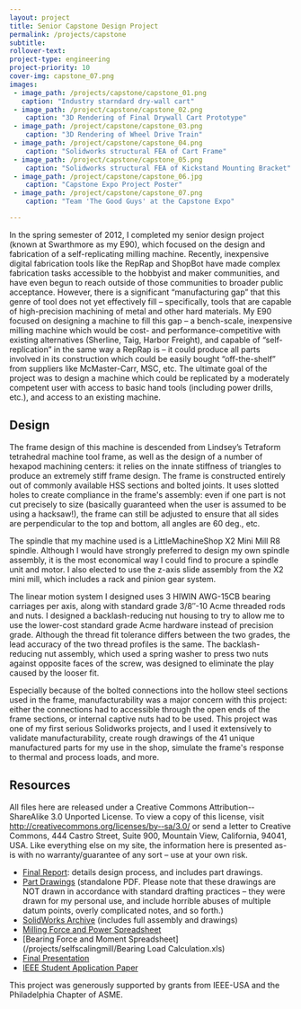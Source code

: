 ```yaml
---
layout: project
title: Senior Capstone Design Project
permalink: /projects/capstone
subtitle: 
rollover-text:
project-type: engineering
project-priority: 10
cover-img: capstone_07.png
images:
 - image_path: /projects/capstone/capstone_01.png
   caption: "Industry starndard dry-wall cart"
 - image_path: /project/capstone/capstone_02.png
    caption: "3D Rendering of Final Drywall Cart Prototype"
 - image_path: /project/capstone/capstone_03.png
    caption: "3D Rendering of Wheel Drive Train"
 - image_path: /project/capstone/capstone_04.png
    caption: "Solidworks structural FEA of Cart Frame"
 - image_path: /project/capstone/capstone_05.png
    caption: "Solidworks structural FEA of Kickstand Mounting Bracket"
 - image_path: /project/capstone/capstone_06.jpg
    caption: "Capstone Expo Project Poster"
 - image_path: /project/capstone/capstone_07.png
    caption: "Team 'The Good Guys' at the Capstone Expo"

---
```


In the spring semester of 2012, I completed my senior design project (known at Swarthmore as my E90), which focused on the design and fabrication of a self-replicating milling machine. Recently, inexpensive digital fabrication tools like the RepRap and ShopBot have made complex fabrication tasks accessible to the hobbyist and maker communities, and have even begun to reach outside of those communities to broader public acceptance. However, there is a significant “manufacturing gap” that this genre of tool does not yet effectively fill – specifically, tools that are capable of high-precision machining of metal and other hard materials. My E90 focused on designing a machine to fill this gap – a bench-scale, inexpensive milling machine which would be cost- and performance-competitive with existing alternatives (Sherline, Taig, Harbor Freight), and capable of “self-replication” in the same way a RepRap is – it could produce all parts involved in its construction which could be easily bought “off-the-shelf” from suppliers like McMaster-Carr, MSC, etc. The ultimate goal of the project was to design a machine which could be replicated by a moderately competent user with access to basic hand tools (including power drills, etc.), and access to an existing machine.

## Design

The frame design of this machine is descended from Lindsey’s Tetraform tetrahedral machine tool frame, as well as the design of a number of hexapod machining centers: it relies on the innate stiffness of triangles to produce an extremely stiff frame design. The frame is constructed entirely out of commonly available HSS sections and bolted joints. It uses slotted holes to create compliance in the frame's assembly: even if one part is not cut precisely to size (basically guaranteed when the user is assumed to be using a hacksaw!), the frame can still be adjusted to ensure that all sides are perpendicular to the top and bottom, all angles are 60 deg., etc.

The spindle that my machine used is a LittleMachineShop X2 Mini Mill R8 spindle. Although I would have strongly preferred to design my own spindle assembly, it is the most economical way I could find to procure a spindle unit and motor. I also elected to use the z-axis slide assembly from the X2 mini mill, which includes a rack and pinion gear system.

The linear motion system I designed uses 3 HIWIN AWG-15CB bearing carriages per axis, along with standard grade 3/8″-10 Acme threaded rods and nuts. I designed a backlash-reducing nut housing to try to allow me to use the lower-cost standard grade Acme hardware instead of precision grade. Although the thread fit tolerance differs between the two grades, the lead accuracy of the two thread profiles is the same. The backlash-reducing nut assembly, which used a spring washer to press two nuts against opposite faces of the screw, was designed to eliminate the play caused by the looser fit.

Especially because of the bolted connections into the hollow steel sections used in the frame, manufacturability was a major concern with this project: either the connections had to accessible through the open ends of the frame sections, or internal captive nuts had to be used. This project was one of my first serious Solidworks projects, and I used it extensively to validate manufacturability, create rough drawings of the 41 unique manufactured parts for my use in the shop, simulate the frame's response to thermal and process loads, and more.


## Resources

All files here are released under a Creative Commons Attribution-­‐ShareAlike 3.0 Unported License. To view a copy of this license, visit http://creativecommons.org/licenses/by-­‐sa/3.0/ or send a letter to Creative Commons, 444 Castro Street, Suite 900, Mountain View, California, 94041, USA. Like everything else on my site, the information here is presented as-is with no warranty/guarantee of any sort – use at your own risk.

* [Final Report](/projects/selfscalingmill/E90FinalReportSm.pdf): details design process, and includes part drawings.
* [Part Drawings](/projects/selfscalingmill/PartDrawings.pdf) (standalone PDF. Please note that these drawings are NOT drawn in accordance with standard drafting practices – they were drawn for my personal use, and include horrible abuses of multiple datum points, overly complicated notes, and so forth.)
* [SolidWorks Archive](/projects/selfscalingmill/SelfReplicatingMillingMachine.zip) (includes full assembly and drawings)
* [Milling Force and Power Spreadsheet](/projects/selfscalingmill/MillingForce&PowerSpreadsheet.xlsx)
* [Bearing Force and Moment Spreadsheet](/projects/selfscalingmill/Bearing Load Calculation.xls)
* [Final Presentation](/projects/selfscalingmill/E90FinalPresentation.pdf)
* [IEEE Student Application Paper](http://www.standardsuniversity.org/wp-content/uploads/design_construction_and_characterization_julian_leland.pdf)

This project was generously supported by grants from IEEE-USA and the Philadelphia Chapter of ASME.